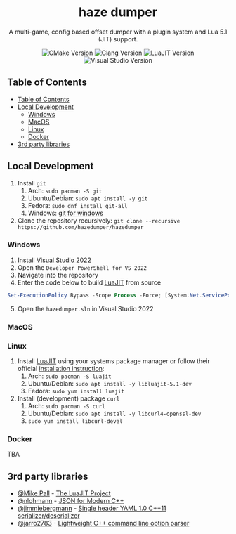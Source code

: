 
<h1 align="center">haze dumper</h1>
<p align="center">A multi-game, config based offset dumper with a plugin system and Lua 5.1 (JIT) support.</p>
<p align="center">
  <a target="_blank"><img src="https://img.shields.io/badge/CMake-3.15-blue" alt="CMake Version" /></a>
  <a target="_blank"><img src="https://img.shields.io/badge/Clang-13-41B883" alt="Clang Version" /></a>
  <a target="_blank"><img src="https://img.shields.io/badge/LuaJIT-5.1.0--beta3-4e67d9" alt="LuaJIT Version" /></a>
  <a target="_blank"><img src="https://img.shields.io/badge/Visual Studio-2022-purple" alt="Visual Studio Version" /></a>
</p>

## Table of Contents

- [Table of Contents](#table-of-contents)
- [Local Development](#local-development)
  - [Windows](#windows)
  - [MacOS](#macos)
  - [Linux](#linux)
  - [Docker](#docker)
- [3rd party libraries](#3rd-party-libraries)

## Local Development

1. Install `git`
   1. Arch: `sudo pacman -S git`
   2. Ubuntu/Debian: `sudo apt install -y git`
   3. Fedora: `sudo dnf install git-all`
   4. Windows: [git for windows](https://git-scm.com/download/win)
2. Clone the repository recursively: `git clone --recursive https://github.com/hazedumper/hazedumper`

### Windows

1. Install [Visual Studio 2022](https://visualstudio.microsoft.com/vs/)
2. Open the `Developer PowerShell for VS 2022`
3. Navigate into the repository
4. Enter the code below to build [LuaJIT]((https://luajit.org/)) from source

```Powershell
Set-ExecutionPolicy Bypass -Scope Process -Force; [System.Net.ServicePointManager]::SecurityProtocol = [System.Net.ServicePointManager]::SecurityProtocol -bor 3072; .\build_lua_jit.ps1
```

5. Open the `hazedumper.sln` in Visual Studio 2022

### MacOS

### Linux

1. Install [LuaJIT]((https://luajit.org/)) using your systems package manager or follow their official [installation instruction](https://luajit.org/install.html):
   1. Arch: `sudo pacman -S luajit`
   2. Ubuntu/Debian: `sudo apt install -y libluajit-5.1-dev`
   3. Fedora: `sudo yum install luajit`
2. Install (development) package `curl`
   1. Arch: `sudo pacman -S curl`
   2. Ubuntu/Debian: `sudo apt install -y libcurl4-openssl-dev`
   3. `sudo yum install libcurl-devel`

### Docker

TBA

## 3rd party libraries

- [@Mike Pall](https://github.com/MikePall) - [The LuaJIT Project](https://luajit.org/)
- [@nlohmann](https://github.com/nlohmann) - [JSON for Modern C++](https://github.com/nlohmann/json)
- [@jimmiebergmann](https://github.com/jimmiebergmann) - [Single header YAML 1.0 C++11 serializer/deserializer](https://github.com/jimmiebergmann/mini-yaml)
- [@jarro2783](https://github.com/jarro2783) - [Lightweight C++ command line option parser](https://github.com/jarro2783/cxxopts)

